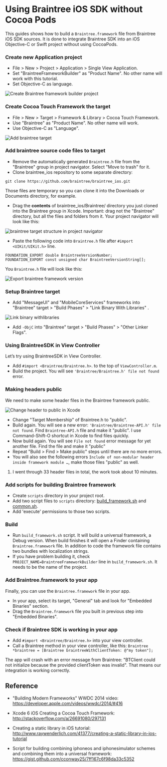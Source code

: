 # Using Braintree iOS SDK without Cocoa Pods

This guides shows how to build a `Braintree.framework` file from Braintree iOS SDK sources.
It is done to integrate Braintree SDK into an iOS Objective-C or Swift project without using CocoaPods.

### Create new Application project

* File > New > Project > Application > Single View Application.
* Set "BraintreeFrameworkBuilder" as "Product Name". No other name will work with this tutorial.
* Set Objective-C as language.

<img src='https://raw.githubusercontent.com/exchangegroup/braintree-framework-builder/master/graphics/00_create_builder_project.png' alt='Create Braintree framework builder project' >

### Create Cocoa Touch Framework the target

* File > New > Target > Framework & Library > Cocoa Touch Framework.
* Use "Braintree" as "Product Name". No other name will work.
* Use Objective-C as "Language".

<img src='https://raw.githubusercontent.com/exchangegroup/braintree-framework-builder/master/graphics/001_createBraintree_target.png' alt='Add braintree target' >

### Add braintree source code files to target

* Remove the automatically generated `Braintree.h` file from the "Braintree" group in project navigator. Select "Move to trash" for it.
* Clone braintree_ios repository to some separate directory:

```
git clone https://github.com/braintree/braintree_ios.git
```

Those files are temporary so you can clone it into the Downloads or Documents directory, for example.

* Drag the **contents** of braintree_ios/Braintree/ directory you just cloned into the Braintree group in Xcode. Important: drag not the "Braintree" directory, but all the files and folders from it. Your project navigator will look like this:

<img src='https://raw.githubusercontent.com/exchangegroup/braintree-framework-builder/master/graphics/01_braintree_target_group_structure.png' alt='braintree target structure in project navigator' >

* Paste the following code into `Braintree.h` file after `#import <UIKit/UIKit.h>` line.

```
FOUNDATION_EXPORT double BraintreeVersionNumber;
FOUNDATION_EXPORT const unsigned char BraintreeVersionString[];
```

You `Braintree.h` file will look like this:

<img src='https://raw.githubusercontent.com/exchangegroup/braintree-framework-builder/master/graphics/03_export_framework_version.png' alt='Export braintree framework version' >

### Setup Braintree target

* Add "MessageUI" and "MobileCoreServices" frameworks into "Braintree" target > "Build Phases" > "Link Binary With Libraries" .
 
<img src='https://raw.githubusercontent.com/exchangegroup/braintree-framework-builder/master/graphics/04_link_binary_with_libraries.png' alt='Link binary withlibraries' >

* Add `-ObjC` into "Braintree" target > "Build Phases" > "Other Linker Flags".

### Using BraintreeSDK in View Controller

Let’s try using BraintreeSDK in View Controller.

* Add `#import <Braintree/Braintree.h>`. to the top of `ViewController.m`.
* Build the project. You will see `'Braintree/Braintree.h' file not found` error.

### Making headers public

We need to make some header files in the Braintree framework public.

<img src='https://raw.githubusercontent.com/exchangegroup/braintree-framework-builder/master/graphics/02_make_header_public.png' alt='Change header to public in Xcode' >

* Change "Target Membership" of Braintree.h to "public".
* Build again. You will see a new error: `'Braintree/Braintree-API.h' file not found`. Find `Braintree-API.h` file and make it "public".
I use Command-Shift-O shortcut in Xcode to find files quickly.
* Now build again. You will see `File not found` error message for yet another file. Find the file and make it "public"
* Repeat "Build > Find > Make public" steps until there are no more errors.
* You will also see the following errors `Include of non-modular header inside framework module …`, make those files "public" as well.
1. I went through 33 header files in total, the work took about 10 minutes.

### Add scripts for building Braintree framework

* Create `scripts` directory in your project root.
* Add two script files to `scripts` directory: [build_framework.sh](https://github.com/exchangegroup/braintree-framework-builder/raw/master/scripts/build_framework.sh) and
[common.sh](https://raw.githubusercontent.com/exchangegroup/braintree-framework-builder/master/scripts/common.sh).
* Add 'execute' permissions to those two scripts.

### Build

* Run `build_framework.sh` script. It will build a universal framework, a Debug version. When build finishes
it will open a Finder containing `Braintree.framework` file. In addition to code the framework
file contains two bundles with localization strings.
* If you have problem building it, check `PROJECT_NAME=BraintreeFrameworkBuilder` line in `build_framework.sh`. It needs to be the  name of the project.

### Add Braintree.framework to your app

Finally, you can use the `Braintree.framework` file in your app.

* In your app, select its target, "General" tab and look for "Embedded Binaries" section.
* Drag the `Braintree.framework` file you built in previous step into "Embedded Binaries".

### Check if Braintree SDK is working in your app

* Add `#import <Braintree/Braintree.h>` into your view controller.
* Call a Braintree method in your view controller, like this: `Braintree *braintree = [Braintree braintreeWithClientToken: @"my token"];`

The app will crash with an error message from Braintree: "BTClient could not initialize because the provided clientToken was invalid". That means our integration is working correctly.

## Reference

* "Building Modern Frameworks" WWDC 2014 video: https://developer.apple.com/videos/wwdc/2014/#416

* Xcode 6 iOS Creating a Cocoa Touch Framework: http://stackoverflow.com/a/26691080/297131

* Creating a static library in iOS tutorial: http://www.raywenderlich.com/41377/creating-a-static-library-in-ios-tutorial

* Script for building combining iphoneos and iphonesimulator schemes and combining them into a universal framework: https://gist.github.com/cconway25/7ff167c6f98da33c5352






